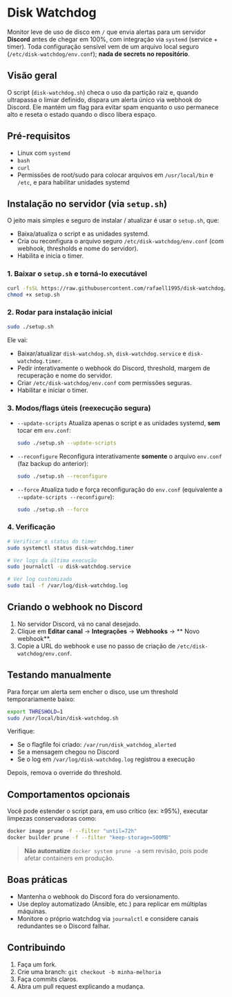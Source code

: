 # Disk Watchdog

Monitor leve de uso de disco em `/` que envia alertas para um servidor **Discord** antes de chegar em 100%, com integração via `systemd` (service + timer). Toda configuração sensível vem de um arquivo local seguro (`/etc/disk-watchdog/env.conf`); **nada de secrets no repositório**.

## Visão geral

O script (`disk-watchdog.sh`) checa o uso da partição raiz e, quando ultrapassa o limiar definido, dispara um alerta único via webhook do Discord. Ele mantém um flag para evitar spam enquanto o uso permanece alto e reseta o estado quando o disco libera espaço.

## Pré-requisitos

- Linux com `systemd`
- `bash`
- `curl`
- Permissões de root/sudo para colocar arquivos em `/usr/local/bin` e `/etc`, e para habilitar unidades systemd

## Instalação no servidor (via `setup.sh`)

O jeito mais simples e seguro de instalar / atualizar é usar o `setup.sh`, que:

- Baixa/atualiza o script e as unidades systemd.
- Cria ou reconfigura o arquivo seguro `/etc/disk-watchdog/env.conf` (com webhook, thresholds e nome do servidor).
- Habilita e inicia o timer.

### 1. Baixar o `setup.sh` e torná-lo executável

```bash
curl -fsSL https://raw.githubusercontent.com/rafaell1995/disk-watchdog/main/setup.sh -o setup.sh
chmod +x setup.sh
```

### 2. Rodar para instalação inicial

```bash
sudo ./setup.sh
```

Ele vai:

- Baixar/atualizar `disk-watchdog.sh`, `disk-watchdog.service` e `disk-watchdog.timer`.
- Pedir interativamente o webhook do Discord, threshold, margem de recuperação e nome do servidor.
- Criar `/etc/disk-watchdog/env.conf` com permissões seguras.
- Habilitar e iniciar o timer.

### 3. Modos/flags úteis (reexecução segura)

- `--update-scripts`
  Atualiza apenas o script e as unidades systemd, **sem** tocar em `env.conf`:

  ```bash
  sudo ./setup.sh --update-scripts
  ```

- `--reconfigure`
  Reconfigura interativamente **somente** o arquivo `env.conf` (faz backup do anterior):

  ```bash
  sudo ./setup.sh --reconfigure
  ```

- `--force`
  Atualiza tudo e força reconfiguração do `env.conf` (equivalente a `--update-scripts --reconfigure`):

  ```bash
  sudo ./setup.sh --force
  ```

### 4. Verificação

```bash
# Verificar o status do timer
sudo systemctl status disk-watchdog.timer

# Ver logs da última execução
sudo journalctl -u disk-watchdog.service

# Ver log customizado
sudo tail -f /var/log/disk-watchdog.log
```

## Criando o webhook no Discord

1. No servidor Discord, vá no canal desejado.
2. Clique em **Editar canal** → **Integrações** → **Webhooks** → \*\* Novo webhook\*\*.
3. Copie a URL do webhook e use no passo de criação de `/etc/disk-watchdog/env.conf`.

## Testando manualmente

Para forçar um alerta sem encher o disco, use um threshold temporariamente baixo:

```bash
export THRESHOLD=1
sudo /usr/local/bin/disk-watchdog.sh
```

Verifique:

- Se o flagfile foi criado: `/var/run/disk_watchdog_alerted`
- Se a mensagem chegou no Discord
- Se o log em `/var/log/disk-watchdog.log` registrou a execução

Depois, remova o override do threshold.

## Comportamentos opcionais

Você pode estender o script para, em uso crítico (ex: ≥95%), executar limpezas conservadoras como:

```bash
docker image prune -f --filter "until=72h"
docker builder prune -f --filter "keep-storage=500MB"
```

> **Não automatize** `docker system prune -a` sem revisão, pois pode afetar containers em produção.

## Boas práticas

- Mantenha o webhook do Discord fora do versionamento.
- Use deploy automatizado (Ansible, etc.) para replicar em múltiplas máquinas.
- Monitore o próprio watchdog via `journalctl` e considere canais redundantes se o Discord falhar.

## Contribuindo

1. Faça um fork.
2. Crie uma branch: `git checkout -b minha-melhoria`
3. Faça commits claros.
4. Abra um pull request explicando a mudança.

